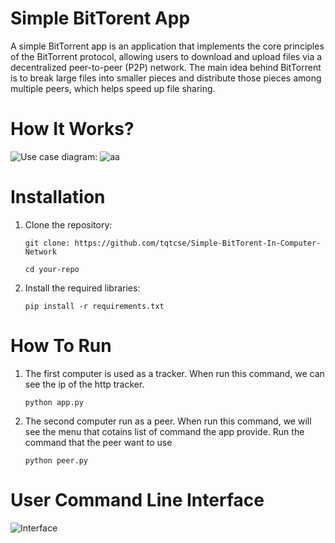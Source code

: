 # Simple BitTorent App 
A simple BitTorrent app is an application that implements the core principles of the BitTorrent protocol, allowing users to download and upload files via a decentralized peer-to-peer (P2P) network. The main idea behind BitTorrent is to break large files into smaller pieces and distribute those pieces among multiple peers, which helps speed up file sharing.
# How It Works?

![Use case diagram:](https://github.com/user-attachments/assets/c87e951c-b274-4954-af8a-cc9c63d15844)
![aa](https://github.com/user-attachments/assets/bf8af69b-7c90-4450-8dcc-63f539c7dfad)
# Installation
1. Clone the repository:

   `git clone: https://github.com/tqtcse/Simple-BitTorent-In-Computer-Network`

   `cd your-repo`

2. Install the required libraries:
   
   `pip install -r requirements.txt`
# How To Run 
1. The first computer is used as a tracker. When run this command, we can see the ip of the http tracker.
   
   `python app.py`
   
2. The second computer run as a peer. When run this command, we will see the menu that cotains list of command the app provide. Run the command that the peer want to use
   
   `python peer.py`

# User Command Line Interface
![Interface](https://github.com/user-attachments/assets/29383344-e54c-4d29-b1fd-2bdcbaa83274)
